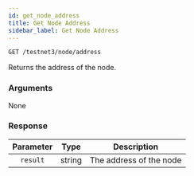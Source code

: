 ```yaml
---
id: get_node_address
title: Get Node Address
sidebar_label: Get Node Address
---
```


```bash title=ENDPOINT
GET /testnet3/node/address
```

Returns the address of the node.

### Arguments

None

### Response

| Parameter |  Type  |       Description       |
|:---------:|:------:|:-----------------------:|
| `result`  | string | The address of the node |
